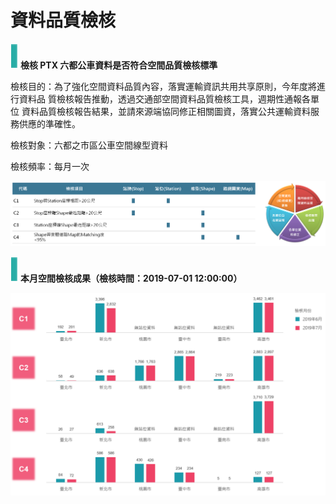 # 資料品質檢核

![](.gitbook/assets/image%20%281%29.png) **檢核 PTX 六都公車資料是否符合空間品質檢核標準**

檢核目的：為了強化空間資料品質內容，落實運輸資訊共用共享原則，今年度將進行資料品                          質檢核報告推動，透過交通部空間資料品質檢核工具，週期性通報各單位 資料品質檢核報告結果，並請來源端協同修正相關圖資，落實公共運輸資料服務供應的準確性。

檢核對象：六都之市區公車空間線型資料 

檢核頻率：每月一次

![](.gitbook/assets/ptx-zi-liao-pin-zhi-zhuang-tai-1.png)

![](.gitbook/assets/image%20%281%29.png) **本月空間檢核成果（檢核時間：2019-07-01 12:00:00）**

![](.gitbook/assets/liu-qi-yue-kong-jian-pin-zhi-jian-he-jie-lou.png)

